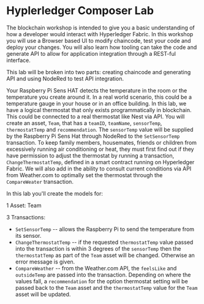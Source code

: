 # Hyplerledger Composer Lab

The blockchain workshop is intended to give you a basic understanding of how a developer would interact with Hyperledger Fabric. In this workshop you will use a Browser based UI to modify chaincode, test your code and deploy your changes. You will also learn how tooling can take the code and generate API to allow for application integration through a REST-ful interface.

This lab will be broken into two parts: creating chaincode and generating API and using NodeRed to test API integration.

Your Raspberry Pi Sens HAT detects the temperature in the room or the temperature you create around it. In a real world scenario, this could be a temperature gauge in your house or in an office building. In this lab, we have a logical thermostat that only exists programmatically in blockchain. This could be connected to a real thermostat like Nest via API. You will create an asset, `Team`, that has a `teamID`, `teamName`, `sensorTemp`, `thermostatTemp` and `recommendation`. The `sensorTemp` value will be supplied by the Raspberry Pi Sens Hat through NodeRed to the `SetSensorTemp` transaction. To keep family members, housemates, friends or children from excessively running air conditioning or heat, they must first find out if they have permission to adjust the thermostat by running a transaction, `ChangeThermostatTemp`, defined in a smart contract running on Hyperledger Fabric. We will also add in the ability to consult current conditions via API from Weather.com to optimally set the thermostat through the `CompareWeater` transaction.





In this lab you'll create the models for:

1 Asset: Team

3 Transactions:
* `SetSensorTemp` -- allows the Raspberry Pi to send the temperature from its sensor.
* `ChangeThermostatTemp` -- if the requested `thermostatTemp` value passed into the transaction is within 3 degrees of the `sensorTemp` then the `thermostatTemp` as part of the `Team` asset will be changed. Otherwise an error message is given.
* `CompareWeather` -- from the Weather.com API, the `feelsLike` and `outsideTemp` are passed into the transaction. Depending on where the values fall, a `recommendation` for the option thermostat setting will be passed back to the `Team` asset and the `thermostatTemp` value for the `Team` asset will be updated.
